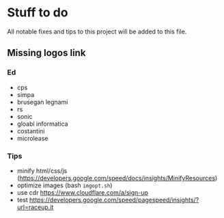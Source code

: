 # Stuff to do
All notable fixes and tips to this project will be added to this file.

## Missing logos link
### Ed
- cps
- simpa
- brusegan legnami
- rs
- sonic
- gloabl informatica
- costantini
- microlease


### Tips
- minify html/css/js (https://developers.google.com/speed/docs/insights/MinifyResources)
- optimize images (bash `imgopt.sh`)
- use cdr https://www.cloudflare.com/a/sign-up
- test https://developers.google.com/speed/pagespeed/insights/?url=raceup.it
